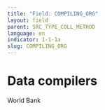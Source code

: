 ```yaml
---
title: "Field: COMPILING_ORG"
layout: field
parent: SRC_TYPE_COLL_METHOD
language: en
indicator: 1-1-1a
slug: COMPILING_ORG
---
```

# Data compilers

World Bank